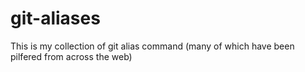 # git-aliases
This is my collection of git alias command (many of which have been pilfered from across the web)
